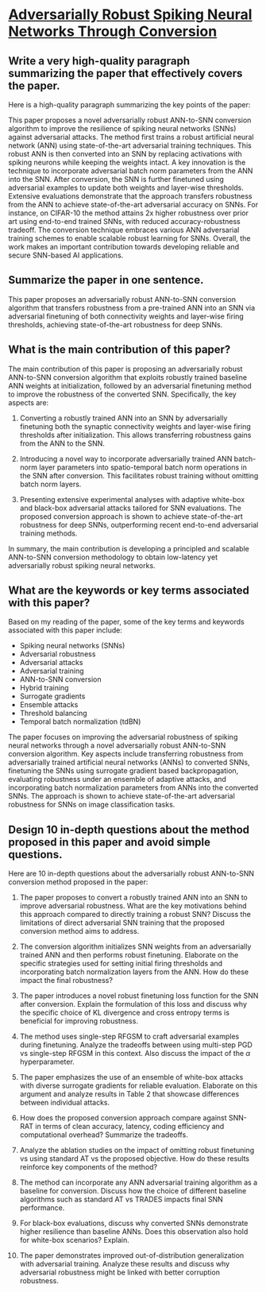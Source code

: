 # [Adversarially Robust Spiking Neural Networks Through Conversion](https://arxiv.org/abs/2311.09266)

## Write a very high-quality paragraph summarizing the paper that effectively covers the paper.

 Here is a high-quality paragraph summarizing the key points of the paper:

This paper proposes a novel adversarially robust ANN-to-SNN conversion algorithm to improve the resilience of spiking neural networks (SNNs) against adversarial attacks. The method first trains a robust artificial neural network (ANN) using state-of-the-art adversarial training techniques. This robust ANN is then converted into an SNN by replacing activations with spiking neurons while keeping the weights intact. A key innovation is the technique to incorporate adversarial batch norm parameters from the ANN into the SNN. After conversion, the SNN is further finetuned using adversarial examples to update both weights and layer-wise thresholds. Extensive evaluations demonstrate that the approach transfers robustness from the ANN to achieve state-of-the-art adversarial accuracy on SNNs. For instance, on CIFAR-10 the method attains 2x higher robustness over prior art using end-to-end trained SNNs, with reduced accuracy-robustness tradeoff. The conversion technique embraces various ANN adversarial training schemes to enable scalable robust learning for SNNs. Overall, the work makes an important contribution towards developing reliable and secure SNN-based AI applications.


## Summarize the paper in one sentence.

 This paper proposes an adversarially robust ANN-to-SNN conversion algorithm that transfers robustness from a pre-trained ANN into an SNN via adversarial finetuning of both connectivity weights and layer-wise firing thresholds, achieving state-of-the-art robustness for deep SNNs.


## What is the main contribution of this paper?

 The main contribution of this paper is proposing an adversarially robust ANN-to-SNN conversion algorithm that exploits robustly trained baseline ANN weights at initialization, followed by an adversarial finetuning method to improve the robustness of the converted SNN. Specifically, the key aspects are:

1) Converting a robustly trained ANN into an SNN by adversarially finetuning both the synaptic connectivity weights and layer-wise firing thresholds after initialization. This allows transferring robustness gains from the ANN to the SNN.

2) Introducing a novel way to incorporate adversarially trained ANN batch-norm layer parameters into spatio-temporal batch norm operations in the SNN after conversion. This facilitates robust training without omitting batch norm layers.

3) Presenting extensive experimental analyses with adaptive white-box and black-box adversarial attacks tailored for SNN evaluations. The proposed conversion approach is shown to achieve state-of-the-art robustness for deep SNNs, outperforming recent end-to-end adversarial training methods.

In summary, the main contribution is developing a principled and scalable ANN-to-SNN conversion methodology to obtain low-latency yet adversarially robust spiking neural networks.


## What are the keywords or key terms associated with this paper?

 Based on my reading of the paper, some of the key terms and keywords associated with this paper include:

- Spiking neural networks (SNNs)
- Adversarial robustness 
- Adversarial attacks
- Adversarial training
- ANN-to-SNN conversion
- Hybrid training
- Surrogate gradients
- Ensemble attacks
- Threshold balancing
- Temporal batch normalization (tdBN)

The paper focuses on improving the adversarial robustness of spiking neural networks through a novel adversarially robust ANN-to-SNN conversion algorithm. Key aspects include transferring robustness from adversarially trained artificial neural networks (ANNs) to converted SNNs, finetuning the SNNs using surrogate gradient based backpropagation, evaluating robustness under an ensemble of adaptive attacks, and incorporating batch normalization parameters from ANNs into the converted SNNs. The approach is shown to achieve state-of-the-art adversarial robustness for SNNs on image classification tasks.


## Design 10 in-depth questions about the method proposed in this paper and avoid simple questions.

 Here are 10 in-depth questions about the adversarially robust ANN-to-SNN conversion method proposed in the paper:

1. The paper proposes to convert a robustly trained ANN into an SNN to improve adversarial robustness. What are the key motivations behind this approach compared to directly training a robust SNN? Discuss the limitations of direct adversarial SNN training that the proposed conversion method aims to address. 

2. The conversion algorithm initializes SNN weights from an adversarially trained ANN and then performs robust finetuning. Elaborate on the specific strategies used for setting initial firing thresholds and incorporating batch normalization layers from the ANN. How do these impact the final robustness?

3. The paper introduces a novel robust finetuning loss function for the SNN after conversion. Explain the formulation of this loss and discuss why the specific choice of KL divergence and cross entropy terms is beneficial for improving robustness. 

4. The method uses single-step RFGSM to craft adversarial examples during finetuning. Analyze the tradeoffs between using multi-step PGD vs single-step RFGSM in this context. Also discuss the impact of the $\alpha$ hyperparameter.  

5. The paper emphasizes the use of an ensemble of white-box attacks with diverse surrogate gradients for reliable evaluation. Elaborate on this argument and analyze results in Table 2 that showcase differences between individual attacks.

6. How does the proposed conversion approach compare against SNN-RAT in terms of clean accuracy, latency, coding efficiency and computational overhead? Summarize the tradeoffs.

7. Analyze the ablation studies on the impact of omitting robust finetuning vs using standard AT vs the proposed objective. How do these results reinforce key components of the method? 

8. The method can incorporate any ANN adversarial training algorithm as a baseline for conversion. Discuss how the choice of different baseline algorithms such as standard AT vs TRADES impacts final SNN performance.

9. For black-box evaluations, discuss why converted SNNs demonstrate higher resilience than baseline ANNs. Does this observation also hold for white-box scenarios? Explain.

10. The paper demonstrates improved out-of-distribution generalization with adversarial training. Analyze these results and discuss why adversarial robustness might be linked with better corruption robustness.
